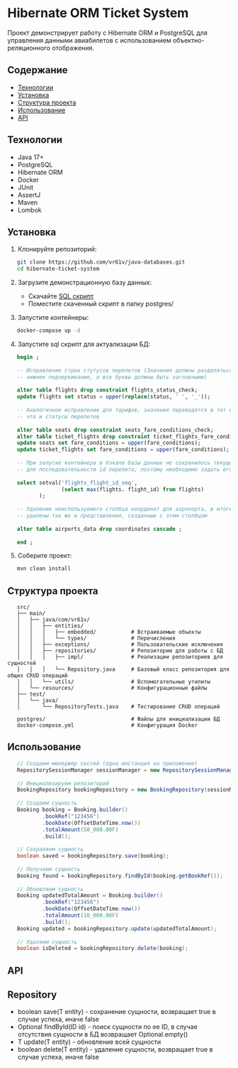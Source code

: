 # Hibernate ORM Ticket System

Проект демонстрирует работу с Hibernate ORM и PostgreSQL для управления данными авиабилетов с использованием объектно-реляционного отображения.

## Содержание
- [Технологии](#технологии)
- [Установка](#установка)
- [Структура проекта](#структура-проекта)
- [Использование](#использование)
- [API](#api)

## Технологии
- Java 17+
- PostgreSQL
- Hibernate ORM
- Docker
- JUnit
- AssertJ
- Maven
- Lombok

## Установка

1. Клонируйте репозиторий:
```bash
   git clone https://github.com/vr61v/java-databases.git
   cd hibernate-ticket-system
```

2. Загрузите демонстрационную базу данных:
    * Скачайте [SQL скрипт](https://postgrespro.ru/education/demodb)
    * Поместите скаченный скрипт в папку postgres/

3. Запустите контейнеры:
```bash
   docker-compose up -d
```

4. Запустите sql скрипт для актуализации БД:
```sql
   begin ;
   
   -- Исправление строк стутусов перелетов (Значения должны разделяться через 
   -- нижнее подчеркивание, а все буквы должны быть заглавными)
   
   alter table flights drop constraint flights_status_check;
   update flights set status = upper(replace(status, ' ', '_'));
   
   -- Аналогичное исправление для тарифов, значения переводятся в тот же формат
   -- что и статусы перелетов
   
   alter table seats drop constraint seats_fare_conditions_check;
   alter table ticket_flights drop constraint ticket_flights_fare_conditions_check;
   update seats set fare_conditions = upper(fare_conditions);
   update ticket_flights set fare_conditions = upper(fare_conditions);
   
   -- При запуске контейнера в бэкапе базы данных не сохранилось текущее значение
   -- для последовательности id перелета, поэтому необходимо задать его в ручную
   
   select setval('flights_flight_id_seq',
                 (select max(flights. flight_id) from flights)
          );
   
   -- Удаление неиспользуемого столбца координат для аэропорта, в итоге будут 
   -- удалены так же и представления, созданные с этим столбцом 
   
   alter table airports_data drop coordinates cascade ;
   
   end ;
```

5. Соберите проект:
```bash
   mvn clean install
```

## Структура проекта

```
   src/
   ├── main/
   │   ├── java/com/vr61v/
   │   │   ├── entities/
   │   │   │   ├── embedded/           # Встраиваемые объекты
   │   │   │   └── types/              # Перечисления
   │   │   ├── exceptions/             # Пользовательские исключения
   │   │   ├── repositories/           # Репозитории для работы с БД
   │   │   │   ├── impl/               # Реализации репозиториев для сущностей
   │   │   │   └── Repository.java     # Базовый класс репозитория для общих CRUD операций
   │   │   └── utils/                  # Вспомогательные утилиты
   │   └── resources/                  # Конфигурационные файлы
   ├── test/
   │   └── java/
   │       └── RepositoryTests.java    # Тестирование CRUD операций

   postgres/                           # Файлы для инициализации БД
   docker-compose.yml                  # Конфигурация Docker
```

## Использование

```java
   // Создаем менеджер сессий (одна инстанция на приложение)
   RepositorySessionManager sessionManager = new RepositorySessionManager();
   
   // Инициализируем репозиторий
   BookingRepository bookingRepository = new BookingRepository(sessionManager);
   
   // Создаем сущность
   Booking booking = Booking.builder()
           .bookRef("123456")
           .bookDate(OffsetDateTime.now())
           .totalAmount(50_000.00F)
           .build();
   
   // Сохраняем сущность
   boolean saved = bookingRepository.save(booking);
   
   // Получаем сущность
   Booking found = bookingRepository.findById(booking.getBookRef());
   
   // Обновляем сущность
   Booking updatedTotalAmount = Booking.builder()
           .bookRef("123456")
           .bookDate(OffsetDateTime.now())
           .totalAmount(10_000.00F)
           .build();
   Booking updated = bookingRepository.update(updatedTotalAmount);
   
   // Удаляем сущность
   boolean isDeleted = bookingRepository.delete(booking);
```

## API

## Repository
* boolean save(T entity) - сохранение сущности, возвращает true в случае успеха, иначе false
* Optional<T> findById(ID id) - поиск сущности по ее ID, в случае отсутствия сущности в БД возвращает Optional.empty()
* T update(T entity) - обновление всей сущности
* boolean delete(T entity) - удаление сущности, возвращает true в случае успеха, иначе false

